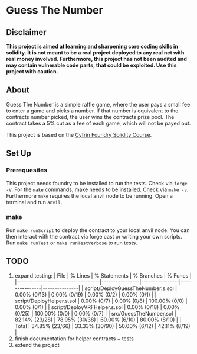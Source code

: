 # Guess The Number

## Disclaimer
<b> This project is aimed at learning and sharpening core coding skills in solidity. It is not meant to be a real project deployed to any real net with real money involved. Furthermore, this project has not been audited and may contain vulnerable code parts, that could be exploited. Use this project with caution. </b>

## About
Guess The Number is a simple raffle game, where the user pays a small fee to enter a game and picks a number. If that number is equivalent to the contracts number picked, the user wins the contracts prize pool. The contract takes a 5% cut as a fee of each game, which will not be payed out.

This project is based on the [Cyfrin Foundry Solidity Course](https://github.com/Cyfrin/foundry-full-course-f23).

## Set Up
### Prerequesites
This project needs foundry to be installed to run the tests. Check via `forge -V`.
For the `make` commands, make needs to be installed. Check via `make -v`.
Furthermore `make` requires the local anvil node to be running. Open a terminal and run `anvil`.

### make
Run `make runScript` to deploy the contract to your local anvil node. You can then interact with the contract via forge cast or writing your own scripts.
Run `make runTest` or `make runTestVerbose` to run tests. 

## TODO
1. expand testing:
    | File                              | % Lines        | % Statements   | % Branches    | % Funcs       |
    |-----------------------------------|----------------|----------------|---------------|---------------|
    | script/DeployGuessTheNumber.s.sol | 0.00% (0/13)   | 0.00% (0/19)   | 0.00% (0/2)   | 0.00% (0/1)   |
    | script/DeployHelper.s.sol         | 0.00% (0/7)    | 0.00% (0/8)    | 100.00% (0/0) | 0.00% (0/1)   |
    | script/DeployVRFHelper.s.sol      | 0.00% (0/18)   | 0.00% (0/25)   | 100.00% (0/0) | 0.00% (0/7)   |
    | src/GuessTheNumber.sol            | 82.14% (23/28) | 78.95% (30/38) | 60.00% (6/10) | 80.00% (8/10) |
    | Total                             | 34.85% (23/66) | 33.33% (30/90) | 50.00% (6/12) | 42.11% (8/19) |
2. finish documentation for helper contracts + tests
3. extend the project
